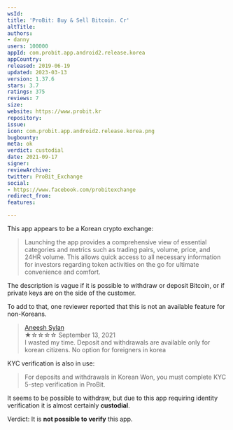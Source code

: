 ```yaml
---
wsId: 
title: 'ProBit: Buy & Sell Bitcoin. Cr'
altTitle: 
authors:
- danny
users: 100000
appId: com.probit.app.android2.release.korea
appCountry: 
released: 2019-06-19
updated: 2023-03-13
version: 1.37.6
stars: 3.7
ratings: 375
reviews: 7
size: 
website: https://www.probit.kr
repository: 
issue: 
icon: com.probit.app.android2.release.korea.png
bugbounty: 
meta: ok
verdict: custodial
date: 2021-09-17
signer: 
reviewArchive: 
twitter: ProBit_Exchange
social:
- https://www.facebook.com/probitexchange
redirect_from: 
features: 

---
```


This app appears to be a Korean crypto exchange:

> Launching the app provides a comprehensive view of essential categories and metrics such as trading pairs, volume, price, and 24HR volume. This allows quick access to all necessary information for investors regarding token activities on the go for ultimate convenience and comfort.

The description is vague if it is possible to withdraw or deposit Bitcoin, or if private keys are on the side of the customer.

To add to that, one reviewer reported that this is not an available feature for non-Koreans.

> [Aneesh Sylan](https://play.google.com/store/apps/details?id=com.probit.app.android2.release.korea&hl=en&gl=US&reviewId=gp%3AAOqpTOH9eg831rvP2tI4hNj8EeJJAVW2ma-z8Tf25TJn4GK2K2CaTzzTSExNnzEFgTaSVqlMQQp3cS9SwyGNcvE)<br>
  ★☆☆☆☆ September 13, 2021 <br>
  I wasted my time. Deposit and withdrawals are available only for korean citizens. No option for foreigners in korea

KYC verification is also in use:

> For deposits and withdrawals in Korean Won, you must complete KYC 5-step verification in ProBit. 

It seems to be possible to withdraw, but due to this app requiring identity verification it is almost certainly **custodial**.

Verdict: It is **not possible to verify** this app.